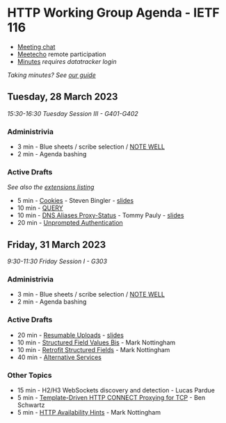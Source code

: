 # HTTP Working Group Agenda - IETF 116

* [Meeting chat](https://zulip.ietf.org/#narrow/stream/httpbis)
* [Meetecho](https://meetings.conf.meetecho.com/ietf116/?group=httpbis&short=httpbis&item=2) remote participation
* [Minutes](https://notes.ietf.org/notes-ietf-116-httpbis) _requires datatracker login_

*Taking minutes? See [our guide](https://github.com/httpwg/wiki/wiki/TakingMinutes)*


## Tuesday, 28 March 2023

_15:30-16:30 Tuesday Session III - G401-G402_


### Administrivia

*  3 min - Blue sheets / scribe selection / [NOTE WELL](https://www.ietf.org/about/note-well/)
*  2 min - Agenda bashing

### Active Drafts

_See also the [extensions listing](https://httpwg.org/http-extensions/)_

*  5 min - [Cookies](https://datatracker.ietf.org/doc/draft-ietf-httpbis-rfc6265bis) - Steven Bingler - [slides](cookies.pdf)
* 10 min - [QUERY](https://datatracker.ietf.org/doc/draft-ietf-httpbis-safe-method-w-body)
* 10 min - [DNS Aliases Proxy-Status](https://datatracker.ietf.org/doc/draft-ietf-httpbis-alias-proxy-status) - Tommy Pauly - [slides](alias-proxy-status.pdf)
* 20 min - [Unprompted Authentication](https://datatracker.ietf.org/doc/draft-ietf-httpbis-unprompted-auth)


## Friday, 31 March 2023

_9:30-11:30 Friday Session I - G303_

### Administrivia

*  3 min - Blue sheets / scribe selection / [NOTE WELL](https://www.ietf.org/about/note-well/)
*  2 min - Agenda bashing


### Active Drafts

* 20 min - [Resumable Uploads](https://datatracker.ietf.org/doc/draft-ietf-httpbis-resumable-upload) - [slides](resumable-uploads.pdf)
* 10 min - [Structured Field Values Bis](https://datatracker.ietf.org/doc/draft-ietf-httpbis-sfbis) - Mark Nottingham
* 10 min - [Retrofit Structured Fields](https://datatracker.ietf.org/doc/draft-ietf-httpbis-retrofit) - Mark Nottingham
* 40 min - [Alternative Services](https://datatracker.ietf.org/doc/draft-ietf-httpbis-rfc7838bis)


### Other Topics

* 15 min - H2/H3 WebSockets discovery and detection - Lucas Pardue
*  5 min - [Template-Driven HTTP CONNECT Proxying for TCP](https://www.ietf.org/archive/id/draft-schwartz-httpbis-connect-tcp-01.html) - Ben Schwartz
*  5 min - [HTTP Availability Hints](https://www.ietf.org/archive/id/draft-nottingham-http-availability-hints-00.html) - Mark Nottingham
